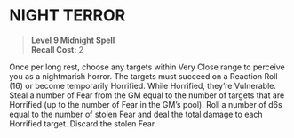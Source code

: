 ﻿---
tags:
  - Ability
  - CharacterOption
name: 'NIGHT TERROR'
level: 9
domain: 'Midnight'
type: 'Spell'
recall: '2'
description: 'Once per long rest, choose any targets within Very Close range to perceive you as a nightmarish horror. The targets must succeed on a Reaction Roll (16) or become temporarily Horrified. While Horrified, they’re Vulnerable. Steal a number of Fear from the GM equal to the number of targets that are Horrified (up to the number of Fear in the GM’s pool). Roll a number of d6s equal to the number of stolen Fear and deal the total damage to each Horrified target. Discard the stolen Fear.'
---
# NIGHT TERROR

> **Level 9 Midnight Spell**  
> **Recall Cost:** 2

Once per long rest, choose any targets within Very Close range to perceive you as a nightmarish horror. The targets must succeed on a Reaction Roll (16) or become temporarily Horrified. While Horrified, they’re Vulnerable. Steal a number of Fear from the GM equal to the number of targets that are Horrified (up to the number of Fear in the GM’s pool). Roll a number of d6s equal to the number of stolen Fear and deal the total damage to each Horrified target. Discard the stolen Fear.
